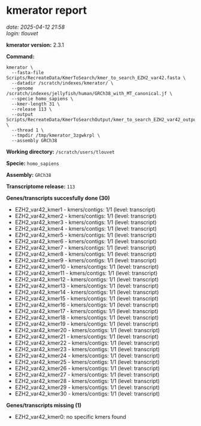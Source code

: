 # kmerator report
*date: 2025-04-12 21:58*  
*login: tlouvet*

**kmerator version:** 2.3.1

**Command:**

```
kmerator \
  --fasta-file Scripts/RecreateData/KmerToSearch/kmer_to_search_EZH2_var42.fasta \
  --datadir /scratch/indexes/kmerator/ \
  --genome /scratch/indexes/jellyfish/human/GRCh38_with_MT_canonical.jf \
  --specie homo_sapiens \
  --kmer-length 31 \
  --release 113 \
  --output Scripts/RecreateData/KmerToSearchOutput/kmer_to_search_EZH2_var42_output \
  --thread 1 \
  --tmpdir /tmp/kmerator_3zgwkrpl \
  --assembly GRCh38
```

**Working directory:** `/scratch/users/tlouvet`

**Specie:** `homo_sapiens`

**Assembly:** `GRCh38`

**Transcriptome release:** `113`

**Genes/transcripts succesfully done (30)**

- EZH2_var42_kmer1 - kmers/contigs: 1/1 (level: transcript)
- EZH2_var42_kmer2 - kmers/contigs: 1/1 (level: transcript)
- EZH2_var42_kmer3 - kmers/contigs: 1/1 (level: transcript)
- EZH2_var42_kmer4 - kmers/contigs: 1/1 (level: transcript)
- EZH2_var42_kmer5 - kmers/contigs: 1/1 (level: transcript)
- EZH2_var42_kmer6 - kmers/contigs: 1/1 (level: transcript)
- EZH2_var42_kmer7 - kmers/contigs: 1/1 (level: transcript)
- EZH2_var42_kmer8 - kmers/contigs: 1/1 (level: transcript)
- EZH2_var42_kmer9 - kmers/contigs: 1/1 (level: transcript)
- EZH2_var42_kmer10 - kmers/contigs: 1/1 (level: transcript)
- EZH2_var42_kmer11 - kmers/contigs: 1/1 (level: transcript)
- EZH2_var42_kmer12 - kmers/contigs: 1/1 (level: transcript)
- EZH2_var42_kmer13 - kmers/contigs: 1/1 (level: transcript)
- EZH2_var42_kmer14 - kmers/contigs: 1/1 (level: transcript)
- EZH2_var42_kmer15 - kmers/contigs: 1/1 (level: transcript)
- EZH2_var42_kmer16 - kmers/contigs: 1/1 (level: transcript)
- EZH2_var42_kmer17 - kmers/contigs: 1/1 (level: transcript)
- EZH2_var42_kmer18 - kmers/contigs: 1/1 (level: transcript)
- EZH2_var42_kmer19 - kmers/contigs: 1/1 (level: transcript)
- EZH2_var42_kmer20 - kmers/contigs: 1/1 (level: transcript)
- EZH2_var42_kmer21 - kmers/contigs: 1/1 (level: transcript)
- EZH2_var42_kmer22 - kmers/contigs: 1/1 (level: transcript)
- EZH2_var42_kmer23 - kmers/contigs: 1/1 (level: transcript)
- EZH2_var42_kmer24 - kmers/contigs: 1/1 (level: transcript)
- EZH2_var42_kmer25 - kmers/contigs: 1/1 (level: transcript)
- EZH2_var42_kmer26 - kmers/contigs: 1/1 (level: transcript)
- EZH2_var42_kmer27 - kmers/contigs: 1/1 (level: transcript)
- EZH2_var42_kmer28 - kmers/contigs: 1/1 (level: transcript)
- EZH2_var42_kmer29 - kmers/contigs: 1/1 (level: transcript)
- EZH2_var42_kmer30 - kmers/contigs: 1/1 (level: transcript)


**Genes/transcripts missing (1)**

- EZH2_var42_kmer0: no specific kmers found
